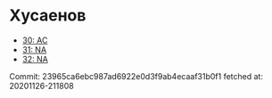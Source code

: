 # Хусаенов
- [30: AC](30.md)
- [31: NA](31.md)
- [32: NA](32.md)

Commit: 23965ca6ebc987ad6922e0d3f9ab4ecaaf31b0f1
 fetched at: 20201126-211808
